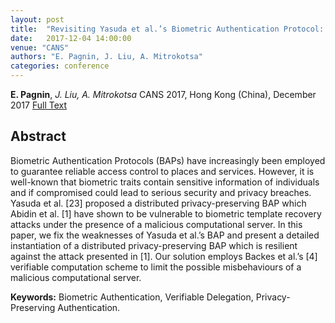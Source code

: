 ```yaml
---
layout: post
title:  "Revisiting Yasuda et al.’s Biometric Authentication Protocol: Are you Private Enough?"
date:   2017-12-04 14:00:00
venue: "CANS"
authors: "E. Pagnin, J. Liu, A. Mitrokotsa"
categories: conference
---
```


**E. Pagnin**, *J. Liu, A. Mitrokotsa*
CANS 2017, Hong Kong (China), December 2017 
[Full Text](https://link.springer.com/chapter/10.1007/978-3-030-02641-7_8)

## Abstract

Biometric Authentication Protocols (BAPs) have increasingly been employed to guarantee reliable access control to places and services. 
However, it is well-known that biometric traits contain sensitive information of individuals and if compromised could lead to serious security and privacy breaches. 
Yasuda et al. [23] proposed a distributed privacy-preserving BAP which Abidin et al. [1] have shown to be vulnerable to biometric template recovery attacks 
under the presence of a malicious computational server. 
In this paper, we fix the weaknesses of Yasuda et al.’s BAP and present a detailed instantiation of a distributed privacy-preserving BAP which is resilient against the attack presented in [1]. 
Our solution employs Backes et al.’s [4] verifiable computation scheme to limit the possible misbehaviours of a malicious computational server.

**Keywords:**
 Biometric Authentication, Verifiable Delegation, Privacy- Preserving Authentication.
